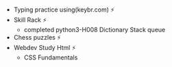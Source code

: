 - Typing practice using(keybr.com) ⚡
- Skill Rack ⚡
  - completed python3-H008 Dictionary Stack queue
- Chess puzzles ⚡
- Webdev Study Html ⚡
    - CSS Fundamentals